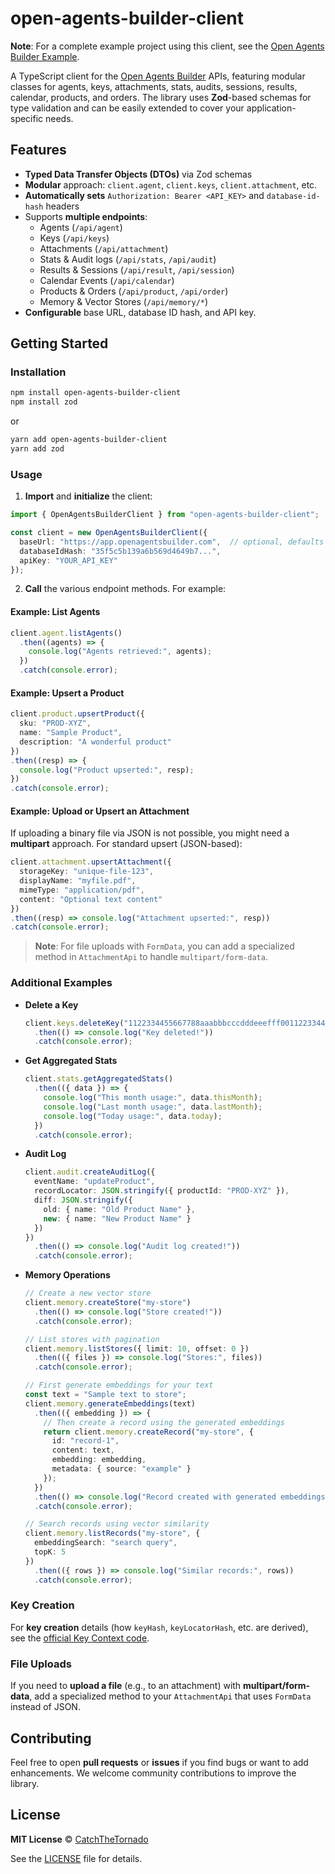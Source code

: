 # open-agents-builder-client

**Note**: For a complete example project using this client, see the [Open Agents Builder Example](https://github.com/CatchTheTornado/open-agents-builder-example).

A TypeScript client for the [Open Agents Builder](https://www.openagentsbuilder.com/) APIs, featuring modular classes for agents, keys, attachments, stats, audits, sessions, results, calendar, products, and orders. The library uses **Zod**-based schemas for type validation and can be easily extended to cover your application-specific needs.

## Features

- **Typed Data Transfer Objects (DTOs)** via Zod schemas
- **Modular** approach: `client.agent`, `client.keys`, `client.attachment`, etc.
- **Automatically sets** `Authorization: Bearer <API_KEY>` and `database-id-hash` headers
- Supports **multiple endpoints**:  
  - Agents (`/api/agent`)  
  - Keys (`/api/keys`)  
  - Attachments (`/api/attachment`)  
  - Stats & Audit logs (`/api/stats`, `/api/audit`)  
  - Results & Sessions (`/api/result`, `/api/session`)  
  - Calendar Events (`/api/calendar`)  
  - Products & Orders (`/api/product`, `/api/order`)
  - Memory & Vector Stores (`/api/memory/*`)
- **Configurable** base URL, database ID hash, and API key.

## Getting Started

### Installation

```bash
npm install open-agents-builder-client
npm install zod
```

or

```bash
yarn add open-agents-builder-client
yarn add zod
```

### Usage

1. **Import** and **initialize** the client:

```ts
import { OpenAgentsBuilderClient } from "open-agents-builder-client";

const client = new OpenAgentsBuilderClient({
  baseUrl: "https://app.openagentsbuilder.com",  // optional, defaults to this if omitted
  databaseIdHash: "35f5c5b139a6b569d4649b7...",
  apiKey: "YOUR_API_KEY"
});
```

2. **Call** the various endpoint methods. For example:

#### Example: List Agents
```ts
client.agent.listAgents()
  .then((agents) => {
    console.log("Agents retrieved:", agents);
  })
  .catch(console.error);
```

#### Example: Upsert a Product
```ts
client.product.upsertProduct({
  sku: "PROD-XYZ",
  name: "Sample Product",
  description: "A wonderful product"
})
.then((resp) => {
  console.log("Product upserted:", resp);
})
.catch(console.error);
```

#### Example: Upload or Upsert an Attachment
If uploading a binary file via JSON is not possible, you might need a **multipart** approach. For standard upsert (JSON-based):
```ts
client.attachment.upsertAttachment({
  storageKey: "unique-file-123",
  displayName: "myfile.pdf",
  mimeType: "application/pdf",
  content: "Optional text content"
})
.then((resp) => console.log("Attachment upserted:", resp))
.catch(console.error);
```

> **Note**: For file uploads with `FormData`, you can add a specialized method in `AttachmentApi` to handle `multipart/form-data`.

### Additional Examples

- **Delete a Key**  
  ```ts
  client.keys.deleteKey("1122334455667788aaabbbcccdddeeefff0011223344556677aaabbbcccdddee")
    .then(() => console.log("Key deleted!"))
    .catch(console.error);
  ```

- **Get Aggregated Stats**  
  ```ts
  client.stats.getAggregatedStats()
    .then(({ data }) => {
      console.log("This month usage:", data.thisMonth);
      console.log("Last month usage:", data.lastMonth);
      console.log("Today usage:", data.today);
    })
    .catch(console.error);
  ```

- **Audit Log**  
  ```ts
  client.audit.createAuditLog({
    eventName: "updateProduct",
    recordLocator: JSON.stringify({ productId: "PROD-XYZ" }),
    diff: JSON.stringify({
      old: { name: "Old Product Name" },
      new: { name: "New Product Name" }
    })
  })
    .then(() => console.log("Audit log created!"))
    .catch(console.error);
  ```

- **Memory Operations**
  ```ts
  // Create a new vector store
  client.memory.createStore("my-store")
    .then(() => console.log("Store created!"))
    .catch(console.error);

  // List stores with pagination
  client.memory.listStores({ limit: 10, offset: 0 })
    .then(({ files }) => console.log("Stores:", files))
    .catch(console.error);

  // First generate embeddings for your text
  const text = "Sample text to store";
  client.memory.generateEmbeddings(text)
    .then(({ embedding }) => {
      // Then create a record using the generated embeddings
      return client.memory.createRecord("my-store", {
        id: "record-1",
        content: text,
        embedding: embedding,
        metadata: { source: "example" }
      });
    })
    .then(() => console.log("Record created with generated embeddings!"))
    .catch(console.error);

  // Search records using vector similarity
  client.memory.listRecords("my-store", {
    embeddingSearch: "search query",
    topK: 5
  })
    .then(({ rows }) => console.log("Similar records:", rows))
    .catch(console.error);
  ```

### Key Creation

For **key creation** details (how `keyHash`, `keyLocatorHash`, etc. are derived), see the [official Key Context code](https://github.com/CatchTheTornado/open-agents-builder/blob/a5b5582d1bcb5de04baa53e26ef58086f4c5d436/src/contexts/key-context.tsx#L91).

### File Uploads

If you need to **upload a file** (e.g., to an attachment) with **multipart/form-data**, add a specialized method to your `AttachmentApi` that uses `FormData` instead of JSON.

## Contributing

Feel free to open **pull requests** or **issues** if you find bugs or want to add enhancements. We welcome community contributions to improve the library.

## License

**MIT License** © [CatchTheTornado](https://www.catchthetornado.com/)  

See the [LICENSE](LICENSE) file for details.